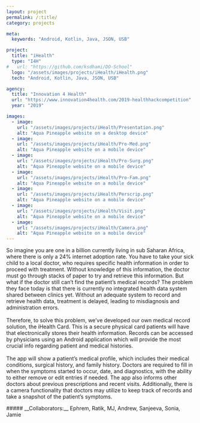 ```yaml
---
layout: project
permalink: /:title/
category: projects

meta:
  keywords: "Android, Kotlin, Java, JSON, USB"

project:
  title: "iHealth"
  type: "I4H"
#   url: "https://github.com/ksdhami/DO-School"
  logo: "/assets/images/projects/iHealth/iHealth.png"
  tech: "Android, Kotlin, Java, JSON, USB"

agency:
  title: "Innovation 4 Health"
  url: "https://www.innovation4health.com/2019-healthhackcompetition"
  year: "2019"

images:
  - image:
    url: "/assets/images/projects/iHealth/Presentation.png"
    alt: "Aqua Pineapple website on a desktop device"
  - image:
    url: "/assets/images/projects/iHealth/Pro-Med.png"
    alt: "Aqua Pineapple website on a mobile device"
  - image:
    url: "/assets/images/projects/iHealth/Pro-Surg.png"
    alt: "Aqua Pineapple website on a mobile device"
  - image:
    url: "/assets/images/projects/iHealth/Pro-Fam.png"
    alt: "Aqua Pineapple website on a mobile device"
  - image:
    url: "/assets/images/projects/iHealth/Perscrip.png"
    alt: "Aqua Pineapple website on a mobile device"
  - image:
    url: "/assets/images/projects/iHealth/Visit.png"
    alt: "Aqua Pineapple website on a mobile device"
  - image:
    url: "/assets/images/projects/iHealth/Camera.png"
    alt: "Aqua Pineapple website on a mobile device"
---
```

<p>So imagine you are one in a billion currently living in sub Saharan Africa, where there is only a 24% internet adoption rate. You have to take your sick child to a local doctor, who requires specific health information in order to proceed with treatment. Without knowledge of this information, the doctor must go through stacks of paper to try and retrieve this information. But what if the doctor still can’t find the patient’s medical records? The problem they face today is that there is currently no integrated health data system shared between clinics yet. Without an adequate system to record and retrieve health data, treatment is delayed, leading to misdiagnosis and administration errors.
<br><br>
Therefore, to solve this problem, we’ve developed our own medical record solution, the iHealth Card. This is a secure physical card patients will have that electronically stores their health information. Records can be accessed by physicians using an Android application which will provide the most crucial info regarding patient and medical histories.
<br><br>
The app will show a patient’s medical profile, which includes their medical conditions, surgical history, and family history. Doctors are required to fill in when the symptoms started to occur, date, and diagnostics, with the ability to either remove or edit entries if needed. The app also informs other doctors about previous prescriptions and recent visits. Additionally, there is a camera functionality that doctors may utilize to keep track of records and take a snapshot of the patient’s symptoms.
<br> 
</p>
##### __Collaborators:__ Ephrem, Ratik, MJ, Andrew, Sanjeeva, Sonia, Jamie
<!-- ###### *Click title for project repository* -->

<!-- 
In order for innovation to prosper, ideas must be shared, iterated, killed, executed and everything else in between. Fashion is a major talking point in terms of sustainability, personal expression and something we have to deal with day in and day out, and to not see this as a focal point to leverage technology on top of, is foolish 
-->
<!-- 
all focused around improving the user experience, showcasing unknown use cases and lastly, tackling the larger issue of sustainability in the fashion industry utilizing technology 
-->
